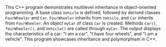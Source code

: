 


This C++ program demonstrates multilevel inheritance in object-oriented programming.
A base class `Vehicle` is defined, followed by derived classes `FourWheeler` and `Car`.
`FourWheeler` inherits from `Vehicle`, and `Car` inherits from `FourWheeler`.
An object `myCar` of class `Car` is created.
Methods `Car()`, `fourWheeler()`, and `Vehicle()` are called through `myCar`.
The output displays the characteristics of a car: "I am a car", "I have four wheels", and "I am a vehicle".
This program showcases inheritance and polymorphism in C++.
